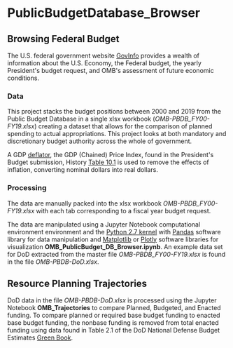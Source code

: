 # PublicBudgetDatabase_Browser
## Browsing Federal Budget 
The U.S. federal government website [GovInfo](https://www.govinfo.gov/app/collection/budget/) provides a wealth of information about the U.S. Economy, the Federal budget, the yearly President's budget request, and OMB's assessment of future economic conditions.
### Data
This project stacks the budget positions between 2000 and 2019 from the Public Budget Database in a single xlsx workbook (*OMB-PBDB_FY00-FY19.xlsx*) creating a dataset that allows for the comparison of planned spending to actual appropriations.  This project looks at both mandatory and discretionary budget authority across the whole of government.

A GDP [deflator](), the GDP (Chained) Price Index, found in the President's Budget submission, History [Table 10.1](https://www.govinfo.gov/app/details/BUDGET-2019-TAB/BUDGET-2019-TAB-11-1
) is used to remove the effects of inflation, converting nominal dollars into real dollars.

### Processing
The data are manually packed into the xlsx workbook *OMB-PBDB_FY00-FY19.xlsx* with each tab corresponding to a fiscal year budget request.  

The data are manipulated using a Jupyter Notebook computational environment environment and the [Python 2.7 kernel](https://www.python.org/download/releases/2.7/) with [Pandas](https://pandas.pydata.org/) software library for data manipulation and [Matplotlib](https://matplotlib.org/) or [Plotly](https://plot.ly/) software libraries for visualization **OMB_PublicBudget_DB_Browser.ipynb**.  An example data set for DoD extracted from the master file *OMB-PBDB_FY00-FY19.xlsx* is found in the file *OMB-PBDB-DoD.xlsx*.

## Resource Planning Trajectories
DoD data in the file *OMB-PBDB-DoD.xlsx* is processed using the Jupyter Notebook **OMB_Trajectories** to compare Planned, Budgeted, and Enacted funding.  To compare planned or required base budget funding to enacted base budget funding, the nonbase funding is removed from total enacted funding using data found in Table 2.1 of the DoD National Defense Budget Estimates [Green Book](https://comptroller.defense.gov/Budget-Materials/).
